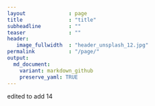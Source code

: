 ```yaml
---
layout              : page
title               : "title"
subheadline         : ""
teaser              : ""
header:
   image_fullwidth  : "header_unsplash_12.jpg"
permalink           : "/page/" 
output:
  md_document:
    variant: markdown_github
    preserve_yaml: TRUE
---
```


edited to add 14

<script>
  var now = new Date();
  var datetime = now.toLocaleString();
  var month = now.getUTCMonth() + 1;
  document.write(month);
</script>




